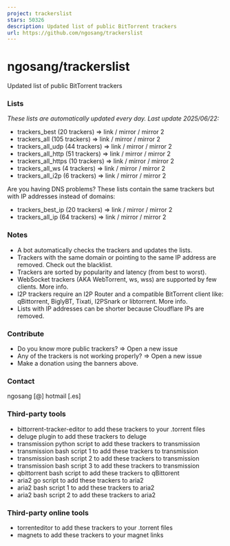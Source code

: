 ```yaml
---
project: trackerslist
stars: 50326
description: Updated list of public BitTorrent trackers
url: https://github.com/ngosang/trackerslist
---
```


ngosang/trackerslist
====================

Updated list of public BitTorrent trackers

### Lists

_These lists are automatically updated every day. Last update 2025/06/22:_

-   trackers\_best (20 trackers) => link / mirror / mirror 2
-   trackers\_all (105 trackers) => link / mirror / mirror 2
-   trackers\_all\_udp (44 trackers) => link / mirror / mirror 2
-   trackers\_all\_http (51 trackers) => link / mirror / mirror 2
-   trackers\_all\_https (10 trackers) => link / mirror / mirror 2
-   trackers\_all\_ws (4 trackers) => link / mirror / mirror 2
-   trackers\_all\_i2p (6 trackers) => link / mirror / mirror 2

Are you having DNS problems? These lists contain the same trackers but with IP addresses instead of domains:

-   trackers\_best\_ip (20 trackers) => link / mirror / mirror 2
-   trackers\_all\_ip (64 trackers) => link / mirror / mirror 2

### Notes

-   A bot automatically checks the trackers and updates the lists.
-   Trackers with the same domain or pointing to the same IP address are removed. Check out the blacklist.
-   Trackers are sorted by popularity and latency (from best to worst).
-   WebSocket trackers (AKA WebTorrent, ws, wss) are supported by few clients. More info.
-   I2P trackers require an I2P Router and a compatible BitTorrent client like: qBittorrent, BiglyBT, Tixati, I2PSnark or libtorrent. More info.
-   Lists with IP addresses can be shorter because Cloudflare IPs are removed.

### Contribute

-   Do you know more public trackers? => Open a new issue
-   Any of the trackers is not working properly? => Open a new issue
-   Make a donation using the banners above.

### Contact

ngosang \[@\] hotmail \[.es\]

### Third-party tools

-   bittorrent-tracker-editor to add these trackers to your .torrent files
-   deluge plugin to add these trackers to deluge
-   transmission python script to add these trackers to transmission
-   transmission bash script 1 to add these trackers to transmission
-   transmission bash script 2 to add these trackers to transmission
-   transmission bash script 3 to add these trackers to transmission
-   qbittorrent bash script to add these trackers to qBittorent
-   aria2 go script to add these trackers to aria2
-   aria2 bash script 1 to add these trackers to aria2
-   aria2 bash script 2 to add these trackers to aria2

### Third-party online tools

-   torrenteditor to add these trackers to your .torrent files
-   magnets to add these trackers to your magnet links
